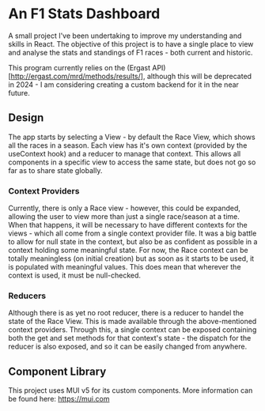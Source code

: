 # An F1 Stats Dashboard

A small project I've been undertaking to improve my understanding and skills in React.
The objective of this project is to have a single place to view and analyse the stats and standings of F1 races - both current and historic.

This program currently relies on the (Ergast API)[http://ergast.com/mrd/methods/results/], although this will be deprecated in 2024 - I am considering creating a custom backend for it in the near future.

## Design

The app starts by selecting a View - by default the Race View, which shows all the races in a season.
Each view has it's own context (provided by the useContext hook) and a reducer to manage that context. This allows all components in a specific view to access the same state, but does not go so far as to share state globally.

### Context Providers

Currently, there is only a Race view - however, this could be expanded, allowing the user to view more than just a single race/season at a time. When that happens, it will be necessary to have different contexts for the views - which all come from a single context provider file.
It was a big battle to allow for null state in the context, but also be as confident as possible in a context holding some meaningful state. For now, the Race context can be totally meaningless (on initial creation) but as soon as it starts to be used, it is populated with meaningful values. This does mean that wherever the context is used, it must be null-checked. 

### Reducers

Although there is as yet no root reducer, there is a reducer to handel the state of the Race View. This is made available through the above-mentioned context providers. Through this, a single context can be exposed containing both the get and set methods for that context's state - the dispatch for the reducer is also exposed, and so it can be easily changed from anywhere.


## Component Library

This project uses MUI v5 for its custom components. More information can be found here: https://mui.com
